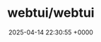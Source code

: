 ---
title: "webtui/webtui"
link: "https://github.com/webtui/webtui"
date: "2025-04-14 22:30:55 +0000"
description: ""
category: "github"
---